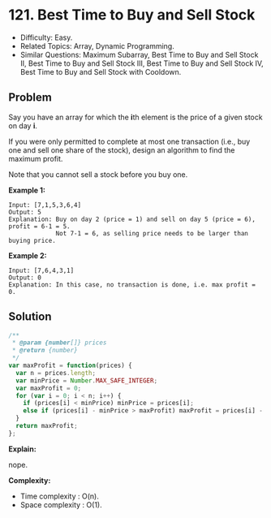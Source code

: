 # 121. Best Time to Buy and Sell Stock

- Difficulty: Easy.
- Related Topics: Array, Dynamic Programming.
- Similar Questions: Maximum Subarray, Best Time to Buy and Sell Stock II, Best Time to Buy and Sell Stock III, Best Time to Buy and Sell Stock IV, Best Time to Buy and Sell Stock with Cooldown.

## Problem

Say you have an array for which the **i**th element is the price of a given stock on day **i**.

If you were only permitted to complete at most one transaction (i.e., buy one and sell one share of the stock), design an algorithm to find the maximum profit.

Note that you cannot sell a stock before you buy one.

**Example 1:**

```
Input: [7,1,5,3,6,4]
Output: 5
Explanation: Buy on day 2 (price = 1) and sell on day 5 (price = 6), profit = 6-1 = 5.
             Not 7-1 = 6, as selling price needs to be larger than buying price.
```

**Example 2:**

```
Input: [7,6,4,3,1]
Output: 0
Explanation: In this case, no transaction is done, i.e. max profit = 0.
```

## Solution

```javascript
/**
 * @param {number[]} prices
 * @return {number}
 */
var maxProfit = function(prices) {
  var n = prices.length;
  var minPrice = Number.MAX_SAFE_INTEGER;
  var maxProfit = 0;
  for (var i = 0; i < n; i++) {
    if (prices[i] < minPrice) minPrice = prices[i];
    else if (prices[i] - minPrice > maxProfit) maxProfit = prices[i] - minPrice;
  }
  return maxProfit;
};
```

**Explain:**

nope.

**Complexity:**

* Time complexity : O(n).
* Space complexity : O(1).
